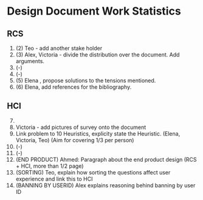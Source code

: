 # Design Document Work Statistics 

## RCS
1. (2) Teo - add another stake holder 
2. (3) Alex, Victoria - divide the distribution over the document. Add arguments. 
3. (-)
4. (-)
5. (5) Elena , propose solutions to the tensions mentioned. 
6. (6) Elena, add references for the bibliography. 


## HCI 
7.
8. Victoria - add pictures of survey onto the document 
9. Link problem to 10 Heuristics, explicity state the Heuristic. (Elena, Victoria, Teo) (Aim for covering 1/3 per person)
10. (-)
11. (-)
12. (END PRODUCT) Ahmed: Paragraph about the end product design (RCS + HCI, more than 1/2 page)
13. (SORTING) Teo, explain how sorting the questions affect user experience and link this to HCI 
14. (BANNING BY USERID) Alex explains reasoning behind banning by user ID 